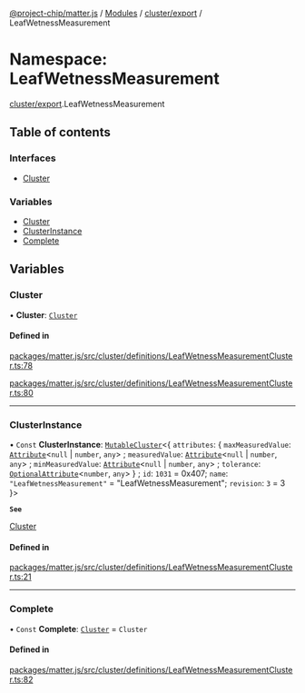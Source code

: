[@project-chip/matter.js](../README.md) / [Modules](../modules.md) / [cluster/export](cluster_export.md) / LeafWetnessMeasurement

# Namespace: LeafWetnessMeasurement

[cluster/export](cluster_export.md).LeafWetnessMeasurement

## Table of contents

### Interfaces

- [Cluster](../interfaces/cluster_export.LeafWetnessMeasurement.Cluster.md)

### Variables

- [Cluster](cluster_export.LeafWetnessMeasurement.md#cluster)
- [ClusterInstance](cluster_export.LeafWetnessMeasurement.md#clusterinstance)
- [Complete](cluster_export.LeafWetnessMeasurement.md#complete)

## Variables

### Cluster

• **Cluster**: [`Cluster`](../interfaces/cluster_export.LeafWetnessMeasurement.Cluster.md)

#### Defined in

[packages/matter.js/src/cluster/definitions/LeafWetnessMeasurementCluster.ts:78](https://github.com/project-chip/matter.js/blob/3adaded6/packages/matter.js/src/cluster/definitions/LeafWetnessMeasurementCluster.ts#L78)

[packages/matter.js/src/cluster/definitions/LeafWetnessMeasurementCluster.ts:80](https://github.com/project-chip/matter.js/blob/3adaded6/packages/matter.js/src/cluster/definitions/LeafWetnessMeasurementCluster.ts#L80)

___

### ClusterInstance

• `Const` **ClusterInstance**: [`MutableCluster`](../interfaces/cluster_export.MutableCluster-1.md)\<\{ `attributes`: \{ `maxMeasuredValue`: [`Attribute`](../interfaces/cluster_export.Attribute.md)\<``null`` \| `number`, `any`\> ; `measuredValue`: [`Attribute`](../interfaces/cluster_export.Attribute.md)\<``null`` \| `number`, `any`\> ; `minMeasuredValue`: [`Attribute`](../interfaces/cluster_export.Attribute.md)\<``null`` \| `number`, `any`\> ; `tolerance`: [`OptionalAttribute`](../interfaces/cluster_export.OptionalAttribute.md)\<`number`, `any`\>  } ; `id`: ``1031`` = 0x407; `name`: ``"LeafWetnessMeasurement"`` = "LeafWetnessMeasurement"; `revision`: ``3`` = 3 }\>

**`See`**

[Cluster](cluster_export.LeafWetnessMeasurement.md#cluster)

#### Defined in

[packages/matter.js/src/cluster/definitions/LeafWetnessMeasurementCluster.ts:21](https://github.com/project-chip/matter.js/blob/3adaded6/packages/matter.js/src/cluster/definitions/LeafWetnessMeasurementCluster.ts#L21)

___

### Complete

• `Const` **Complete**: [`Cluster`](../interfaces/cluster_export.LeafWetnessMeasurement.Cluster.md) = `Cluster`

#### Defined in

[packages/matter.js/src/cluster/definitions/LeafWetnessMeasurementCluster.ts:82](https://github.com/project-chip/matter.js/blob/3adaded6/packages/matter.js/src/cluster/definitions/LeafWetnessMeasurementCluster.ts#L82)
